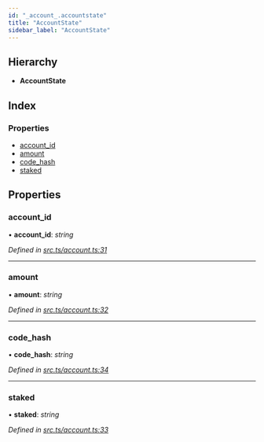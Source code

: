 ```yaml
---
id: "_account_.accountstate"
title: "AccountState"
sidebar_label: "AccountState"
---
```


## Hierarchy

* **AccountState**

## Index

### Properties

* [account_id](_account_.accountstate.md#account_id)
* [amount](_account_.accountstate.md#amount)
* [code_hash](_account_.accountstate.md#code_hash)
* [staked](_account_.accountstate.md#staked)

## Properties

###  account_id

• **account_id**: *string*

*Defined in [src.ts/account.ts:31](https://github.com/nearprotocol/nearlib/blob/fe97eb6/src.ts/account.ts#L31)*

___

###  amount

• **amount**: *string*

*Defined in [src.ts/account.ts:32](https://github.com/nearprotocol/nearlib/blob/fe97eb6/src.ts/account.ts#L32)*

___

###  code_hash

• **code_hash**: *string*

*Defined in [src.ts/account.ts:34](https://github.com/nearprotocol/nearlib/blob/fe97eb6/src.ts/account.ts#L34)*

___

###  staked

• **staked**: *string*

*Defined in [src.ts/account.ts:33](https://github.com/nearprotocol/nearlib/blob/fe97eb6/src.ts/account.ts#L33)*
